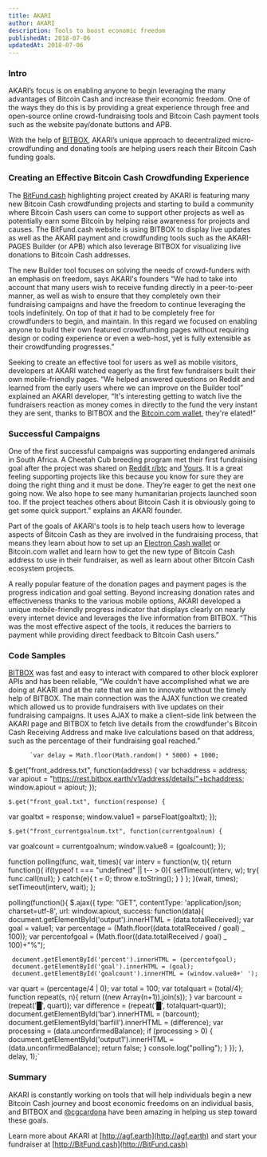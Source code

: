 ```yaml
---
title: AKARI
author: AKARI
description: Tools to boost economic freedom
publishedAt: 2018-07-06
updatedAt: 2018-07-06
---
```


### Intro

AKARI’s focus is on enabling anyone to begin leveraging the many advantages of Bitcoin Cash and increase their economic freedom. One of the ways they do this is by providing a great experience through free and open-source online crowd-fundraising tools and Bitcoin Cash payment tools such as the website pay/donate buttons and APB.

With the help of [BITBOX](../bitbox.html), AKARI’s unique approach to decentralized micro-crowdfunding and donating tools are helping users reach their Bitcoin Cash funding goals.

### Creating an Effective Bitcoin Cash Crowdfunding Experience

The [BitFund.cash](http://BitFund.cash) highlighting project created by AKARI is featuring many new Bitcoin Cash crowdfunding projects and starting to build a community where Bitcoin Cash users can come to support other projects as well as potentially earn some Bitcoin by helping raise awareness for projects and causes. The BitFund.cash website is using BITBOX to display live updates as well as the AKARI payment and crowdfunding tools such as the AKARI-PAGES Builder (or APB) which also leverage BITBOX for visualizing live donations to Bitcoin Cash addresses.

The new Builder tool focuses on solving the needs of crowd-funders with an emphasis on freedom, says AKARI's founders “We had to take into account that many users wish to receive funding directly in a peer-to-peer manner, as well as wish to ensure that they completely own their fundraising campaigns and have the freedom to continue leveraging the tools indefinitely. On top of that it had to be completely free for crowdfunders to begin, and maintain. In this regard we focused on enabling anyone to build their own featured crowdfunding pages without requiring design or coding experience or even a web-host, yet is fully extensible as their crowdfunding progresses.”

Seeking to create an effective tool for users as well as mobile visitors, developers at AKARI watched eagerly as the first few fundraisers built their own mobile-friendly pages. “We helped answered questions on Reddit and learned from the early users where we can improve on the Builder tool” explained an AKARI developer, “It's interesting getting to watch live the fundraisers reaction as money comes in directly to the fund the very instant they are sent, thanks to BITBOX and the [Bitcoin.com wallet](https://wallet.bitcoin.com/), they're elated!”

### Successful Campaigns

One of the first successful campaigns was supporting endangered animals in South Africa. A Cheetah Cub breeding program met their first fundraising goal after the project was shared on [Reddit r/btc](http://reddit/r/btc) and [Yours](http://yours.org). It is a great feeling supporting projects like this because you know for sure they are doing the right thing and it must be done. They’re eager to get the next one going now. We also hope to see many humanitarian projects launched soon too. If the project teaches others about Bitcoin Cash it is obviously going to get some quick support.” explains an AKARI founder.

Part of the goals of AKARI's tools is to help teach users how to leverage aspects of Bitcoin Cash as they are involved in the fundraising process, that means they learn about how to set up an [Electron Cash wallet](https://electroncash.org/) or Bitcoin.com wallet and learn how to get the new type of Bitcoin Cash address to use in their fundraiser, as well as learn about other Bitcoin Cash ecosystem projects.

A really popular feature of the donation pages and payment pages is the progress indication and goal setting. Beyond increasing donation rates and effectiveness thanks to the various mobile options, AKARI developed a unique mobile-friendly progress indicator that displays clearly on nearly every internet device and leverages the live information from BITBOX. “This was the most effective aspect of the tools, it reduces the barriers to payment while providing direct feedback to Bitcoin Cash users.”

### Code Samples

[BITBOX](../bitbox.html) was fast and easy to interact with compared to other block explorer APIs and has been reliable, “We couldn’t have accomplished what we are doing at AKARI and at the rate that we aim to innovate without the timely help of BITBOX. The main connection was the AJAX function we created which allowed us to provide fundraisers with live updates on their fundraising campaigns. It uses AJAX to make a client-side link between the AKARI page and BITBOX to fetch live details from the crowdfunder's Bitcoin Cash Receiving Address and make live calculations based on that address, such as the percentage of their fundraising goal reached.”

          `var delay = Math.floor(Math.random() * 5000) + 1000;

$.get("front_address.txt", function(address) {
var bchaddress = address;
var apiout = "https://rest.bitbox.earth/v1/address/details/"+bchaddress;
window.apiout = apiout;
});

    $.get("front_goal.txt", function(response) {

var goaltxt = response;
window.value1 = parseFloat(goaltxt);
});

    $.get("front_currentgoalnum.txt", function(currentgoalnum) {

var goalcount = currentgoalnum;
window.value8 = (goalcount);
});

function polling(func, wait, times){
var interv = function(w, t){
return function(){
if(typeof t === "undefined" || t-- > 0){
setTimeout(interv, w);
try{
func.call(null);
}
catch(e){
t = 0;
throw e.toString();
}
}
};
}(wait, times);
setTimeout(interv, wait);
};

polling(function(){
$.ajax({
type: "GET",
contentType: 'application/json; charset=utf-8',
url: window.apiout,
success: function(data){
document.getElementById('output').innerHTML = (data.totalReceived);
var goal = value1;
var percentage = (Math.floor((data.totalReceived / goal) _ 100));
var percentofgoal = (Math.floor((data.totalReceived / goal) _ 100)+"%");

     document.getElementById('percent').innerHTML = (percentofgoal);
     document.getElementById('goal').innerHTML = (goal);
     document.getElementById('goalcount').innerHTML = (window.value8+' ');

var quart = (percentage/4 | 0);
var total = 100;
var totalquart = (total/4);
function repeat(s, n){
return ((new Array(n+1)).join(s));
}
var barcount = (repeat('█', quart));
var difference = (repeat('█', totalquart-quart));
document.getElementById('bar').innerHTML = (barcount);
document.getElementById('barfill').innerHTML = (difference);
var processing = (data.unconfirmedBalance);
if (processing > 0) {
document.getElementById('output1').innerHTML = (data.unconfirmedBalance);
return false;
}
console.log("polling");
}
});
}, delay, 1);`

### Summary

AKARI is constantly working on tools that will help individuals begin a new Bitcoin Cash journey and boost economic freedoms on an individual basis, and BITBOX and [@cgcardona](https://twitter.com/cgcardona) have been amazing in helping us step toward these goals.

Learn more about AKARI at [http://agf.earth](http://agf.earth) and start your fundraiser at [http://BitFund.cash](http://BitFund.cash)
